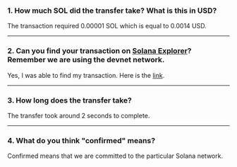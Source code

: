 ### 1. How much SOL did the transfer take? What is this in USD?

The transaction required 0.00001 SOL which is equal to 0.0014 USD.

---

### 2. Can you find your transaction on [Solana Explorer](https://explorer.solana.com)? Remember we are using the devnet network.

Yes, I was able to find my transaction. Here is the [link](https://explorer.solana.com/tx/29g1Diq1yVCY7GLdVTem79GCYeTDcQ9svLeW78bdHuWmU11zZkJcPtg3QYFx4Bzo2AdPHxs6GAGYf44wHgqyAAci?cluster=devnet).

---

### 3. How long does the transfer take?

The transfer took around 2 seconds to complete.

---

### 4. What do you think "confirmed" means?

Confirmed means that we are committed to the particular Solana network.